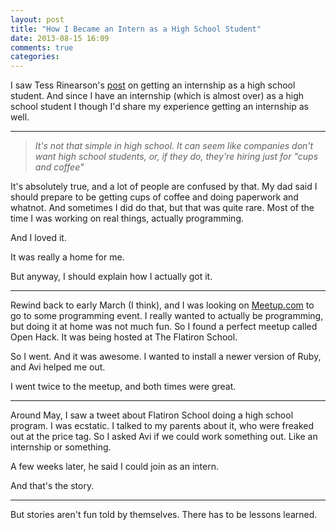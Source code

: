 ```yaml
---
layout: post
title: "How I Became an Intern as a High School Student"
date: 2013-08-15 16:09
comments: true
categories: 
---
```


I saw Tess Rinearson's [post][1] on getting an internship as a high school student. And since I have an internship (which is almost over) as a high school student I though I'd share my experience getting an internship as well. 

* * * 

> *It's not that simple in high school. It can seem like companies don't want high school students, or, if they do, they're hiring just for "cups and coffee"*

It's absolutely true, and a lot of people are confused by that. My dad said I should prepare to be getting cups of coffee and doing paperwork and whatnot. And sometimes I did do that, but that was quite rare. Most of the time I was working on real things, actually programming. 

And I loved it. 

It was really a home for me. 

But anyway, I should explain how I actually got it. 

---


Rewind back to early March (I think), and I was looking on [Meetup.com][2] to go to some programming event. I really wanted to actually be programming, but doing it at home was not much fun. So I found a perfect meetup called Open Hack. It was being hosted at The Flatiron School. 

So I went. And it was awesome. I wanted to install a newer version of Ruby, and Avi helped me out. 

I went twice to the meetup, and both times were great. 

---

Around May, I saw a tweet about Flatiron School doing a high school program. I was ecstatic. I talked to my parents about it, who were freaked out at the price tag. So I asked Avi if we could work something out. Like an internship or something. 

A few weeks later, he said I could join as an intern.

And that's the story. 

---

But stories aren't fun told by themselves. There has to be lessons learned. 

[1]: http://tessrinearson.com/blog/?p=651
[2]: http://www.meetup.com